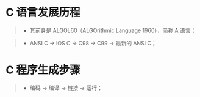 # C 语言发展历程

> * 其前身是 ALGOL60（ALGOrithmic Language 1960），简称 A 语言；

> * ANSI C -> IOS C -> C98 -> C99 -> 最新的 ANSI C；

# C 程序生成步骤

> * 编码 -> 编译 -> 链接 -> 运行；



